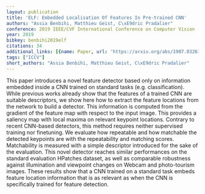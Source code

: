 ```yaml
---
layout: publication
title: 'ELF: Embedded Localisation Of Features In Pre-trained CNN'
authors: "Assia Benbihi, Matthieu Geist, C\xE9dric Pradalier"
conference: 2019 IEEE/CVF International Conference on Computer Vision (ICCV)
year: 2019
bibkey: benbihi2019elf
citations: 34
additional_links: [{name: Paper, url: 'https://arxiv.org/abs/1907.03261'}]
tags: ["ICCV"]
short_authors: "Assia Benbihi, Matthieu Geist, C\xE9dric Pradalier"
---
```

This paper introduces a novel feature detector based only on information
embedded inside a CNN trained on standard tasks (e.g. classification). While
previous works already show that the features of a trained CNN are suitable
descriptors, we show here how to extract the feature locations from the network
to build a detector. This information is computed from the gradient of the
feature map with respect to the input image. This provides a saliency map with
local maxima on relevant keypoint locations. Contrary to recent CNN-based
detectors, this method requires neither supervised training nor finetuning. We
evaluate how repeatable and how matchable the detected keypoints are with the
repeatability and matching scores. Matchability is measured with a simple
descriptor introduced for the sake of the evaluation. This novel detector
reaches similar performances on the standard evaluation HPatches dataset, as
well as comparable robustness against illumination and viewpoint changes on
Webcam and photo-tourism images. These results show that a CNN trained on a
standard task embeds feature location information that is as relevant as when
the CNN is specifically trained for feature detection.